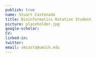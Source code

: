 ```yaml
---
publish: true
name: Stuart Castenada
title: Bioinformatics Rotation Student
picture: placeholder.jpg
google-scholar: 
CV:
linked-in: 
twitter:
email: smcasta@umich.edu
---
```

